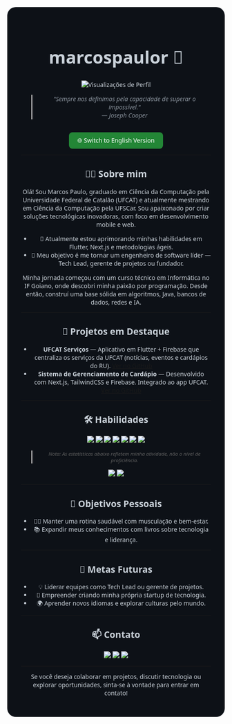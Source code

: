 <!-- README.pt-br.md -->
<div align="center" style="font-family: 'Segoe UI', sans-serif; background-color: #0d1117; padding: 2rem; border-radius: 20px; color: #c9d1d9;">

<h1 style="font-size: 2.5rem;">marcospaulor 🚀</h1>

<img src="https://komarev.com/ghpvc/?username=marcospaulor&color=005dff" alt="Visualizações de Perfil" />

<blockquote style="font-style: italic; color: #8b949e;">"Sempre nos definimos pela capacidade de superar o impossível."<br>— Joseph Cooper</blockquote>

<a href="./README.md" style="display: inline-block; margin-top: 1rem; background: #238636; color: white; padding: 0.6rem 1.2rem; border-radius: 8px; text-decoration: none;">🌐 Switch to English Version</a>

---

## 👨‍💻 Sobre mim

Olá! Sou Marcos Paulo, graduado em Ciência da Computação pela Universidade Federal de Catalão (UFCAT) e atualmente mestrando em Ciência da Computação pela UFSCar. Sou apaixonado por criar soluções tecnológicas inovadoras, com foco em desenvolvimento mobile e web.

- 🌱 Atualmente estou aprimorando minhas habilidades em Flutter, Next.js e metodologias ágeis.
- 💼 Meu objetivo é me tornar um engenheiro de software líder — Tech Lead, gerente de projetos ou fundador.

Minha jornada começou com um curso técnico em Informática no IF Goiano, onde descobri minha paixão por programação. Desde então, construí uma base sólida em algoritmos, Java, bancos de dados, redes e IA.

---

## 🚀 Projetos em Destaque

- <strong>UFCAT Serviços</strong> — Aplicativo em Flutter + Firebase que centraliza os serviços da UFCAT (notícias, eventos e cardápios do RU). [Ver no GitHub](https://github.com/marcospaulor/ufcat_app)  
- <strong>Sistema de Gerenciamento de Cardápio</strong> — Desenvolvido com Next.js, TailwindCSS e Firebase. Integrado ao app UFCAT. [Ver no GitHub](https://github.com/marcospaulor/ru-ufcat-menu)

---

## 🛠️ Habilidades

<img src="https://img.shields.io/badge/Flutter-02569B?style=for-the-badge&logo=flutter&logoColor=white"/>
<img src="https://img.shields.io/badge/Dart-0175C2?style=for-the-badge&logo=dart&logoColor=white"/>
<img src="https://img.shields.io/badge/Next.js-000000?style=for-the-badge&logo=nextdotjs&logoColor=white"/>
<img src="https://img.shields.io/badge/Firebase-FFCA28?style=for-the-badge&logo=firebase&logoColor=black"/>
<img src="https://img.shields.io/badge/Java-007396?style=for-the-badge&logo=java&logoColor=white"/>
<img src="https://img.shields.io/badge/JavaScript-F7DF1E?style=for-the-badge&logo=javascript&logoColor=black"/>
<img src="https://img.shields.io/badge/C-00599C?style=for-the-badge&logo=c&logoColor=white"/>

> <small><i>Nota: As estatísticas abaixo refletem minha atividade, não o nível de proficiência.</i></small>

<img src="https://github-readme-stats.vercel.app/api?username=marcospaulor&show_icons=true&rank_icon=github&theme=highcontrast" />
<img src="https://github-readme-stats.vercel.app/api/top-langs/?username=marcospaulor&size_weight=0&count_weight=1&layout=compact&theme=highcontrast" />

---

## 🎯 Objetivos Pessoais

- 🏋️‍♂️ Manter uma rotina saudável com musculação e bem-estar.  
- 📚 Expandir meus conhecimentos com livros sobre tecnologia e liderança.

---

## 🌟 Metas Futuras

- 💡 Liderar equipes como Tech Lead ou gerente de projetos.  
- 🚀 Empreender criando minha própria startup de tecnologia.  
- 🌍 Aprender novos idiomas e explorar culturas pelo mundo.

---

## 📫 Contato

<a href="mailto:dev.silva.marcos@gmail.com"><img src="https://img.shields.io/badge/Email-EA4335?style=for-the-badge&logo=gmail&logoColor=white" /></a>
<a href="https://www.linkedin.com/in/marcospaulor"><img src="https://img.shields.io/badge/LinkedIn-0A66C2?style=for-the-badge&logo=linkedin&logoColor=white" /></a>
<a href="https://twitter.com/marcospaulor_"><img src="https://img.shields.io/badge/Twitter-1DA1F2?style=for-the-badge&logo=twitter&logoColor=white" /></a>

---

<p>Se você deseja colaborar em projetos, discutir tecnologia ou explorar oportunidades, sinta-se à vontade para entrar em contato!</p>

</div>
